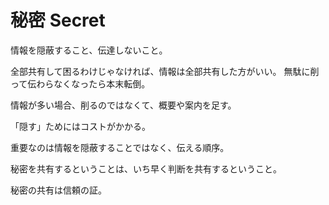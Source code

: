 # 秘密 Secret

情報を隠蔽すること、伝達しないこと。

全部共有して困るわけじゃなければ、情報は全部共有した方がいい。
無駄に削って伝わらなくなったら本末転倒。

情報が多い場合、削るのではなくて、概要や案内を足す。

「隠す」ためにはコストがかかる。

重要なのは情報を隠蔽することではなく、伝える順序。

秘密を共有するということは、いち早く判断を共有するということ。

秘密の共有は信頼の証。
